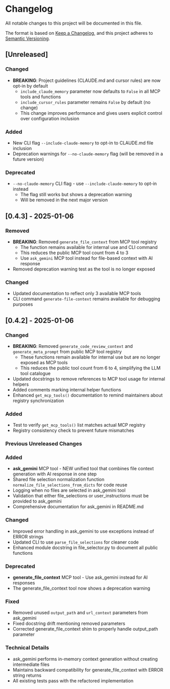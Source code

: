 # Changelog

All notable changes to this project will be documented in this file.

The format is based on [Keep a Changelog](https://keepachangelog.com/en/1.0.0/),
and this project adheres to [Semantic Versioning](https://semver.org/spec/v2.0.0.html).

## [Unreleased]

### Changed
- **BREAKING**: Project guidelines (CLAUDE.md and cursor rules) are now opt-in by default
  - `include_claude_memory` parameter now defaults to `False` in all MCP tools and functions
  - `include_cursor_rules` parameter remains `False` by default (no change)
  - This change improves performance and gives users explicit control over configuration inclusion

### Added
- New CLI flag `--include-claude-memory` to opt-in to CLAUDE.md file inclusion
- Deprecation warnings for `--no-claude-memory` flag (will be removed in a future version)

### Deprecated
- `--no-claude-memory` CLI flag - use `--include-claude-memory` to opt-in instead
  - The flag still works but shows a deprecation warning
  - Will be removed in the next major version

## [0.4.3] - 2025-01-06

### Removed
- **BREAKING**: Removed `generate_file_context` from MCP tool registry
  - The function remains available for internal use and CLI command
  - This reduces the public MCP tool count from 4 to 3
  - Use `ask_gemini` MCP tool instead for file-based context with AI response
- Removed deprecation warning test as the tool is no longer exposed

### Changed
- Updated documentation to reflect only 3 available MCP tools
- CLI command `generate-file-context` remains available for debugging purposes

## [0.4.2] - 2025-01-06

### Changed
- **BREAKING**: Removed `generate_code_review_context` and `generate_meta_prompt` from public MCP tool registry
  - These functions remain available for internal use but are no longer exposed as MCP tools
  - This reduces the public tool count from 6 to 4, simplifying the LLM tool catalogue
- Updated docstrings to remove references to MCP tool usage for internal helpers
- Added comments marking internal helper functions
- Enhanced `get_mcp_tools()` documentation to remind maintainers about registry synchronization

### Added
- Test to verify `get_mcp_tools()` list matches actual MCP registry
- Registry consistency check to prevent future mismatches

### Previous Unreleased Changes

### Added
- **ask_gemini** MCP tool - NEW unified tool that combines file context generation with AI response in one step
- Shared file selection normalization function `normalize_file_selections_from_dicts` for code reuse
- Logging when no files are selected in ask_gemini tool
- Validation that either file_selections or user_instructions must be provided to ask_gemini
- Comprehensive documentation for ask_gemini in README.md

### Changed
- Improved error handling in ask_gemini to use exceptions instead of ERROR strings
- Updated CLI to use `parse_file_selections` for cleaner code
- Enhanced module docstring in file_selector.py to document all public functions

### Deprecated
- **generate_file_context** MCP tool - Use ask_gemini instead for AI responses
- The generate_file_context tool now shows a deprecation warning

### Fixed
- Removed unused `output_path` and `url_context` parameters from ask_gemini
- Fixed docstring drift mentioning removed parameters
- Corrected generate_file_context shim to properly handle output_path parameter

### Technical Details
- ask_gemini performs in-memory context generation without creating intermediate files
- Maintains backward compatibility for generate_file_context with ERROR string returns
- All existing tests pass with the refactored implementation